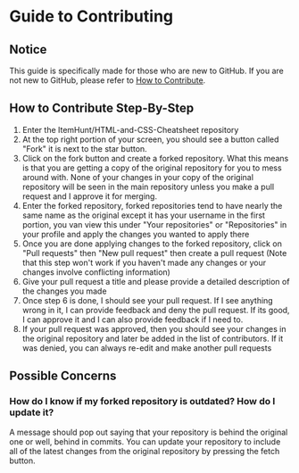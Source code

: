 # Guide to Contributing

## Notice
This guide is specifically made for those who are new to GitHub. If you are not new to GitHub, please refer to [How to Contribute](https://github.com/ItemHunt/HTML-and-CSS-Cheatsheet#how-to-contribute).

## How to Contribute Step-By-Step
1. Enter the ItemHunt/HTML-and-CSS-Cheatsheet repository
2. At the top right portion of your screen, you should see a button called "Fork" it is next to the star button.
3. Click on the fork button and create a forked repository. What this means is that you are getting a copy of the original repository for you to mess around with. None of your changes in your copy of the original repository will be seen in the main repository unless you make a pull request and I approve it for merging.
4. Enter the forked repository, forked repositories tend to have nearly the same name as the original except it has your username in the first portion, you van view this under "Your repositories" or "Repositories" in your profile and apply the changes you wanted to apply there
5. Once you are done applying changes to the forked repository, click on "Pull requests" then "New pull request" then create a pull request (Note that this step won't work if you haven't made any changes or your changes involve conflicting information)
6. Give your pull request a title and please provide a detailed description of the changes you made
7. Once step 6 is done, I should see your pull request. If I see anything wrong in it, I can provide feedback and deny the pull request. If its good, I can approve it and I can also provide feedback if I need to.
8. If your pull request was approved, then you should see your changes in the original repository and later be added in the list of contributors. If it was denied, you can always re-edit and make another pull requests

## Possible Concerns
### **How do I know if my forked repository is outdated? How do I update it?**
A message should pop out saying that your repository is behind the original one or well, behind in commits. You can update your repository to include all of the latest changes from the original repository by pressing the fetch button.
